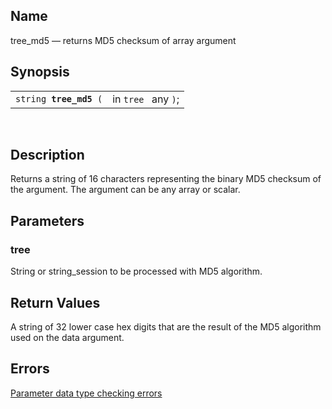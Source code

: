 <div id="fn_tree_md5" class="refentry">

<div class="titlepage">

</div>

<div class="refnamediv">

## Name

tree_md5 — returns MD5 checksum of array argument

</div>

<div class="refsynopsisdiv">

## Synopsis

<div id="fsyn_tree_md5" class="funcsynopsis">

|                             |                     |
|-----------------------------|---------------------|
| `string `**`tree_md5`**` (` | in `tree ` any `)`; |

<div class="funcprototype-spacer">

 

</div>

</div>

</div>

<div id="desc_tree_md5" class="refsect1">

## Description

Returns a string of 16 characters representing the binary MD5 checksum
of the argument. The argument can be any array or scalar.

</div>

<div id="params_tree_md5" class="refsect1">

## Parameters

<div id="id114067" class="refsect2">

### tree

String or string_session to be processed with MD5 algorithm.

</div>

</div>

<div id="ret_tree_md5" class="refsect1">

## Return Values

A string of 32 lower case hex digits that are the result of the MD5
algorithm used on the data argument.

</div>

<div id="errors_tree_md5" class="refsect1">

## Errors

<a href="datatypeerror.html" class="link"
title="23.2.2. Data Type Errors">Parameter data type checking errors</a>

</div>

</div>
